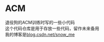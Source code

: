 # ACM
退役狗的ACM训练时写的一些小代码</br>
这个代码仓库是用于存放一些代码，留作未来备用</br>
我的博客是<a href="blog.csdn.net/snow_me">blog.csdn.net/snow_me</a></br>
